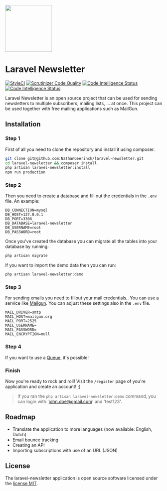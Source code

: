 <img src="./logo.png" width="150px">

# Laravel Newsletter

[![StyleCI](https://styleci.io/repos/76723997/shield?branch=master)](https://styleci.io/repos/76723997) [![Scrutinizer Code Quality](https://scrutinizer-ci.com/g/NathanGeerinck/laravel-newsletter/badges/quality-score.png?b=master)](https://scrutinizer-ci.com/g/NathanGeerinck/laravel-newsletter/?branch=master) [![Code Intelligence Status](https://scrutinizer-ci.com/g/NathanGeerinck/laravel-newsletter/badges/code-intelligence.svg?b=master)](https://scrutinizer-ci.com/code-intelligence) [![Code Intelligence Status](https://scrutinizer-ci.com/g/NathanGeerinck/laravel-newsletter/badges/code-intelligence.svg?b=master)](https://scrutinizer-ci.com/code-intelligence)

Laravel Newsletter is an open source project that can be used for sending newsletters to multiple subscribers, mailing lists, ... at once. This project can be used together with free mailing applications such as MailGun.

## Installation

### Step 1
First of all you need to clone the repository and install it using composer.
```bash
git clone git@github.com:NathanGeerinck/laravel-newsletter.git
cd laravel-newsletter && composer install
php artisan laravel-newsletter:install
npm run production
```

### Step 2
Then you need to create a database and fill out the credentials in the `.env` file. An example:
```
DB_CONNECTION=mysql
DB_HOST=127.0.0.1
DB_PORT=3306
DB_DATABASE=laravel-newsletter
DB_USERNAME=root
DB_PASSWORD=root
```

Once you've created the database you can migrate all the tables into your database by running:
```bash
php artisan migrate
```

If you want to import the demo data then you can run:
```bash
php artisan laravel-newsletter:demo
```

### Step 3
For sending emails you need to fillout your mail credentials.. You can use a service like [Mailgun](https://www.mailgun.com/). You can adjust these settings also in the `.env` file.
```
MAIL_DRIVER=smtp
MAIL_HOST=mailgun.org
MAIL_PORT=2525
MAIL_USERNAME=
MAIL_PASSWORD=
MAIL_ENCRYPTION=null
```

### Step 4
If you want to use a [Queue](https://laravel.com/docs/5.3/queues), it's possible!


### Finish
Now you're ready to rock and roll! Visit the `/register` page of you're application and create an account! ;)

> If you ran the `php artisan laravel-newsletter:demo` command, you can login with 'john.doe@gmail.com' and 'test123'.

## Roadmap
* Translate the application to more languages (now available: English, Dutch)
* Email bounce tracking
* Creating an API
* Importing subscriptions with use of an URL (JSON)

## License
The laravel-newsletter application is open source software licensed under the [license MIT](https://opensource.org/licenses/MIT).
